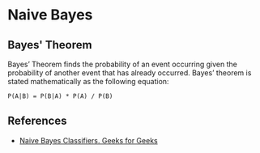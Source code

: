# Naive Bayes

## Bayes' Theorem
Bayes’ Theorem finds the probability of an event occurring given the probability of another event that has already occurred. Bayes’ theorem is stated mathematically as the following equation:

```
P(A|B) = P(B|A) * P(A) / P(B)
```

## References

- [Naive Bayes Classifiers. Geeks for Geeks](https://www.geeksforgeeks.org/naive-bayes-classifiers/) 
